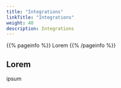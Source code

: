 ```yaml
---
title: "Integrations"
linkTitle: "Integrations"
weight: 40
description: Integrations
---
```


{{% pageinfo %}}
Lorem
{{% /pageinfo %}}

## Lorem

ipsum
